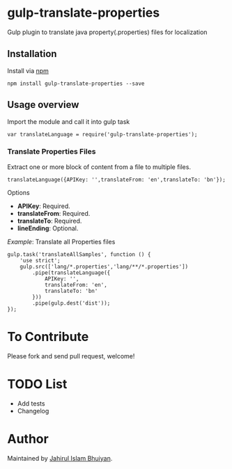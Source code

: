 # gulp-translate-properties
Gulp plugin to translate java property(.properties) files for localization

Installation
----------

Install via [npm](http://npmjs.org/)

    npm install gulp-translate-properties --save


Usage overview
----------

Import the module and call it into gulp task
  
    var translateLanguage = require('gulp-translate-properties');
    
### Translate Properties Files

Extract one or more block of content from a file to multiple files.

    translateLanguage({APIKey: '',translateFrom: 'en',translateTo: 'bn'});

Options
    
* **APIKey**: Required.
* **translateFrom**: Required.
* **translateTo**: Required.
* **lineEnding**: Optional.

    
*Example*: Translate all Properties files 

    gulp.task('translateAllSamples', function () {
        'use strict';
        gulp.src(['lang/*.properties','lang/**/*.properties'])
            .pipe(translateLanguage({
                APIKey: '',
                translateFrom: 'en',
                translateTo: 'bn'
            }))
            .pipe(gulp.dest('dist'));
    });

  
# To Contribute

Please fork and send pull request, welcome!

# TODO List
* Add tests
* Changelog

# Author

Maintained by [Jahirul Islam Bhuiyan](http://www.online4help.com).